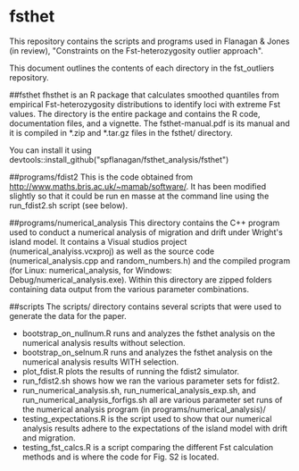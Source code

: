 # fsthet

This repository contains the scripts and programs used in Flanagan & Jones (in review), "Constraints on the Fst-heterozygosity outlier approach".

This document outlines the contents of each directory in the fst_outliers repository.

##fsthet
fhsthet is an R package that calculates smoothed quantiles from empirical Fst-heterozygosity distributions to identify loci with extreme Fst values. The directory is the entire package and contains the R code, documentation files, and a vignette. The fsthet-manual.pdf is its manual and it is compiled in *.zip and *.tar.gz files in the fsthet/ directory.

You can install it using devtools::install_github("spflanagan/fsthet_analysis/fsthet")

##programs/fdist2
This is the code obtained from http://www.maths.bris.ac.uk/~mamab/software/. It has been modified slightly so that it could be run en masse at the command line using the run_fdist2.sh script (see below).

##programs/numerical_analysis
This directory contains the C++ program used to conduct a numerical analysis of migration and drift under Wright's island model. It contains a Visual studios project (numerical_analyiss.vcxproj) as well as the source code (numerical_analysis.cpp and random_numbers.h) and the compiled program (for Linux: numerical_analysis, for Windows: Debug/numerical_analysis.exe).
Within this directory are zipped folders containing data output from the various parameter combinations.

##scripts
The scripts/ directory contains several scripts that were used to generate the data for the paper. 
- bootstrap_on_nullnum.R runs and analyzes the fsthet analysis on the numerical analysis results without selection.
- bootstrap_on_selnum.R runs and analyzes the fsthet analysis on the numerical analysis results WITH selection.
- plot_fdist.R plots the results of running the fdist2 simulator.
- run_fdist2.sh shows how we ran the various parameter sets for fdist2.
- run_numerical_analysis.sh, run_numerical_analysis_exp.sh, and run_numerical_analysis_forfigs.sh all are various parameter set runs of the numerical analysis program (in programs/numerical_analysis)/
- testing_expectations.R is the script used to show that our numerical analysis results adhere to the expectations of the island model with drift and migration.
- testing_fst_calcs.R is a script comparing the different Fst calculation methods and is where the code for Fig. S2 is located.

